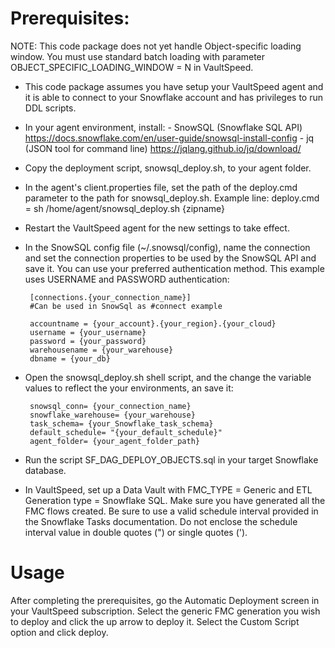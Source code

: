 # Prerequisites:
NOTE: This code package does not yet handle Object-specific loading window. You must use standard batch loading with parameter OBJECT_SPECIFIC_LOADING_WINDOW = N in VaultSpeed.

 - This code package assumes you have setup your VaultSpeed agent and it is able to connect to your Snowflake account and has privileges to run DDL scripts.

 - In your agent environment, install:
        - SnowSQL (Snowflake SQL API) https://docs.snowflake.com/en/user-guide/snowsql-install-config
        - jq (JSON tool for command line) https://jqlang.github.io/jq/download/

 - Copy the deployment script, snowsql_deploy.sh, to your agent folder.

 - In the agent's client.properties file, set the path of the deploy.cmd parameter to the path for snowsql_deploy.sh.
    Example line: 
        deploy.cmd = sh /home/agent/snowsql_deploy.sh {zipname}

 - Restart the VaultSpeed agent for the new settings to take effect.

 - In the SnowSQL config file (~/.snowsql/config), name the connection and set the connection properties to be used by the SnowSQL API and save it. You can use your preferred authentication method. This example uses USERNAME and PASSWORD authentication:
        
        [connections.{your_connection_name}]
        #Can be used in SnowSql as #connect example

        accountname = {your_account}.{your_region}.{your_cloud}
        username = {your_username}
        password = {your_password}
        warehousename = {your_warehouse}
        dbname = {your_db}

 - Open the snowsql_deploy.sh shell script, and the change the variable values to reflect the your environments, an save it:

        snowsql_conn= {your_connection_name}
        snowflake_warehouse= {your_warehouse}
        task_schema= {your_Snowflake_task_schema}
        default_schedule= "{your_default_schedule}"
        agent_folder= {your_agent_folder_path}

- Run the script SF_DAG_DEPLOY_OBJECTS.sql in your target Snowflake database.

 - In VaultSpeed, set up a Data Vault with FMC_TYPE = Generic and ETL Generation type = Snowflake SQL. Make sure you have generated all the FMC flows created. Be sure to use a valid schedule interval provided in the Snowflake Tasks documentation. Do not enclose the schedule interval value in double quotes (") or single quotes (').
 
# Usage
After completing the prerequisites, go the Automatic Deployment screen in your VaultSpeed subscription. Select the generic FMC generation you wish to deploy and click the up arrow to deploy it. Select the Custom Script option and click deploy.